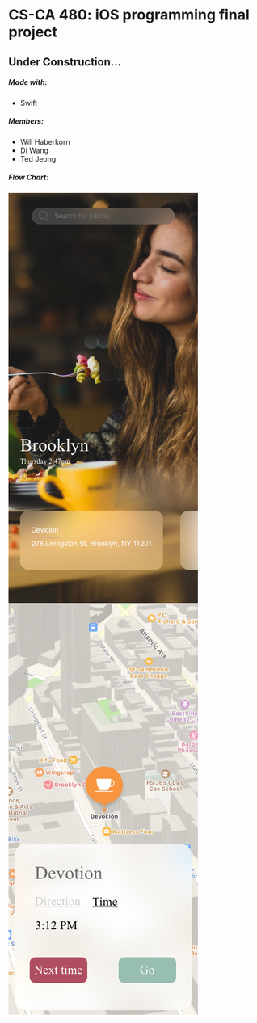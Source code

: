 # CS-CA 480: iOS programming final project
## Under Construction...
##### Made with:
- Swift
##### Members:
- Will Haberkorn
- Di Wang
- Ted Jeong
##### Flow Chart:
![recommendation view](https://github.com/Imsiaocong/Invite/blob/master/flowchart/main.png)
![map view](https://github.com/Imsiaocong/Invite/blob/master/flowchart/map.png)